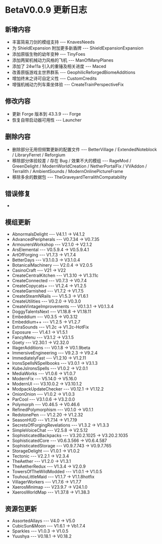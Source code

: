 # BetaV0.0.9 更新日志

## 新增内容

- 丰富简易刀剑的模组支持 --- KnavesNeeds
- 为 ShieldExpansion 附加更多新盾牌 --- ShieldExpansionExpansion
- 添加原版生物的幼年变种 --- TinyFoes
- 添加两架机械动力风格的飞机 --- ManOfManyPlanes
- 添加了 24w11a 引入的重锤及相关进度 --- Maced
- 改善原版游戏主世界群系 --- GeophilicReforgedBiomeAdditions
- 增加终末之诗可自定义性 --- CustomCredits
- 增强机械动力列车乘坐体验 --- CreateTrainPerspectiveFix

## 修改内容

- 更新 Forge 版本到 43.3.9 --- Forge
- 恢复自带启动器可用性 --- Launcher

## 删除内容

- 删除部分无用但频繁更新的配置文件 --- BetterVillage / ExtendedNoteblock / LibraryFerret / Reforgium
- 移除部分体验较差 / 存在 Bug / 效果不大的模组 --- RageMod / GreenDelight / ModernWorldCreation / NetherPortalFix / VVAddon / Terralith / AmbientSounds / ModernOnlinePictureFrame
- 移除多余的数据包 --- TheGraveyardTerralithCompatability

## 错误修复

- 

## 模组更新

- AbnormalsDelight --- V4.1.1 -> V4.1.2
- AdvancedPeripherals --- V0.7.34 -> V0.7.35
- ArmourersWorkshop --- V2.1.0 -> V2.1.2
- ArsElemental --- V0.5.9.4 -> V0.5.9.4.1
- ArtOfForging --- V1.7.3 -> V1.7.4
- BetterDays --- V3.1.0.3 -> V3.1.0.4
- BotanicalMachinery --- V2.0.4 -> V2.0.5
- CasinoCraft --- V21 -> V22
- CreateCentralKitchen --- V1.3.10 -> V1.3.11c
- CreateConnected --- V0.7.3 -> V0.7.4
- CreateCopycats+ --- V1.2.4 -> V1.2.5
- CreateGarnished --- V1.7.2 -> V1.7.5
- CreateSteamNRails --- V1.5.3 -> V1.6.1
- CreateUtilities --- V0.2.0 -> V0.3.0
- CreateVintageImprovements --- V0.1.3.1 -> V0.1.3.4
- DoggyTalentsNext --- V1.18.8 -> V1.18.11
- Embeddium --- V0.3.5 -> V0.3.12
- Embeddium++ --- V1.2.5 -> V1.2.7
- ExtraSounds --- V1.2c -> V1.2c-HotFix
- Exposure --- V1.4.1 -> V1.5.1
- FancyMenu --- V3.1.2 -> V3.1.5
- Goety --- V2.30.1 -> V2.32.0
- IllagerAdditions --- V0.1.8 -> V0.1.9beta
- ImmersiveEngineering --- V9.2.3 -> V9.2.4
- ImmediatelyFast --- V1.2.10 -> V1.2.11
- IronsSpellsNSpellbooks --- V3.0.1 -> V3.1.3
- KubeJsIronsSpells --- V1.0.2 -> V2.0.1
- MediaWorks --- V1.0.6 -> V1.0.7
- ModernFix --- V5.14.0 -> V5.16.0
- ModernUI --- V3.10.0.2 -> V3.10.1.2
- ModpackUpdateChecker --- V0.12.1 -> V1.12.2
- OnionOnion --- V1.0.2 -> V1.0.3
- ParCool --- V3.1.0.6 -> V3.2.0.0
- Polymorph --- V0.46.5 -> V0.46.6
- RefinedPolymorphism --- V0.1.0 -> V0.1.1
- RedstonePen --- V1.2.20 -> V1.2.32
- SeasonHUD --- V1.7.14 -> V1.7.19
- SecretsOfForgingRevelations --- V1.3.2 -> V1.3.3
- SimpleVoiceChat --- V2.5.8 -> V2.5.12
- SophisticatedBackpacks --- V3.20.2.1025 -> V3.20.2.1035
- SophisticatedCore --- V0.6.3.566 -> V0.6.4.587
- SophisticatedStorage --- V0.9.7.743 -> V0.9.7.765
- StorageDelight --- V1.0.1 -> V1.0.2
- Tectonic --- V2.2.1 -> V2.3.4
- TheAether --- V1.2.0 -> V1.3.1
- TheAetherRedux --- V1.3.4 -> V2.0.9
- TowersOfTheWildModded --- V1.0.1 -> V1.0.5
- TouhouLittleMaid --- V1.1.7 -> V1.1.8hotfix
- VillagerWorkers --- V1.7.6 -> V1.7.7
- XaerosMinimap --- V23.9.7 -> V24.1.0
- XaerosWorldMap --- V1.37.8 -> V1.38.3

## 资源包更新

- AssortedAllays --- V4.0 -> V5.0
- CubicSun\&Moon --- V1.6.1 -> Vb1.7.4
- Sparkles --- V1.0.3 -> V1.0.5
- Yuushya --- V0.18.1 -> V0.18.2
